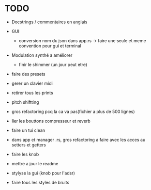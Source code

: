 # TODO

- Docstrings / commentaires en anglais

- GUI
  - conversion nom du json dans app.rs -> faire une seule et meme convention pour gui et terminal

- Modulation synthé a améliorer
  - finir le shimmer (un jour peut etre)

- faire des presets

- gerer un clavier midi

- retirer tous les prints

- pitch shiftting

- gros refactoring pcq la ca va pas(fichier a plus de 500 lignes)

- lier les bouttons compresseur et reverb

- faire un tui clean

- dans app et manager .rs, gros refactoring a faire avec les acces au setters et getters

- faire les knob

- mettre a jour le readme

- stylyse la gui (knob pour l'adsr)

- faire tous les styles de bruits
